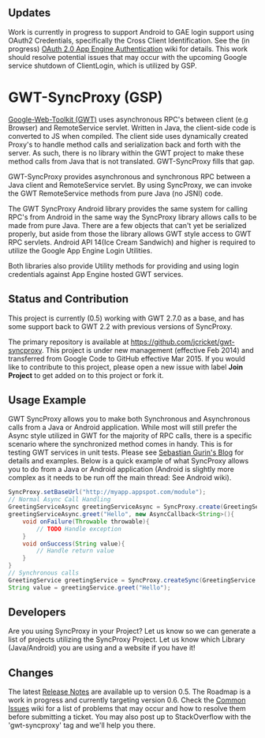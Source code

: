 ## Updates

Work is currently in progress to support Android to GAE login support using OAuth2 Credentials, specifically the Cross Client Identification. See the (in progress) [OAuth 2.0 App Engine Authentication](https://github.com/jcricket/gwt-syncproxy/wiki/OAuth-2.0-App-Engine-Authentication) wiki for details. This work should resolve potential issues that may occur with the upcoming Google service shutdown of ClientLogin, which is utilized by GSP.

# GWT-SyncProxy (GSP)

[Google-Web-Toolkit (GWT)](http://www.gwtproject.org/) uses asynchronous RPC's between client (e.g Browser) and RemoteService servlet. Written in Java, the client-side code is converted to JS when compiled. The client side uses dynamically created Proxy's to handle method calls and serialization back and forth with the server. As such, there is no library within the GWT project to make these method calls from Java that is not translated. GWT-SyncProxy fills that gap.

GWT-SyncProxy provides asynchronous and synchronous RPC between a Java client and RemoteService servlet. By using SyncProxy, we can invoke the GWT RemoteService methods from pure Java (no JSNI) code.

The GWT SyncProxy Android library provides the same system for calling RPC's from Android in the same way the SyncProxy library allows calls to be made from pure Java. There are a few objects that can't yet be serialized properly, but aside from those the library allows GWT style access to GWT RPC servlets. Android API 14(Ice Cream Sandwich) and higher is required to utilize the Google App Engine Login Utilities.

Both libraries also provide Utility methods for providing and using login credentials against App Engine hosted GWT services.

## Status and Contribution

This project is currently (0.5) working with GWT 2.7.0 as a base, and has some support back to GWT 2.2 with previous versions of SyncProxy.

The primary repository is available at https://github.com/jcricket/gwt-syncproxy. This project is under new management (effective Feb 2014) and transferred from Google Code to GitHub effective Mar 2015. If you would like to contribute to this project, please open a new issue with label **Join Project** to get added on to this project or fork it.

## Usage Example

GWT SyncProxy allows you to make both Synchronous and Asynchronous calls from a Java or Android application. While most will still prefer the Async style utilized in GWT for the majority of RPC calls, there is a specific scenario where the synchronized method comes in handy. This is for testing GWT services in unit tests. Please see [Sebastian Gurin's Blog](http://cancerberonia.blogspot.com/2012/10/testing-gwt-service-classes.html) for details and examples. Below is a quick example of what SyncProxy allows you to do from a Java or Android application (Android is slightly more complex as it needs to be run off the main thread: See Android wiki).
```java
SyncProxy.setBaseUrl("http://myapp.appspot.com/module");
// Normal Async Call Handling
GreetingServiceAsync greetingServiceAsync = SyncProxy.create(GreetingService.class);
greetingServiceAsync.greet("Hello", new AsyncCallback<String>(){
    void onFailure(Throwable throwable){
        // TODO Handle exception
    }
    void onSuccess(String value){
        // Handle return value
    } 
}
// Synchronous calls
GreetingService greetingService = SyncProxy.createSync(GreetingService.class);
String value = greetingService.greet("Hello");
```

## Developers

Are you using SyncProxy in your Project? Let us know so we can generate a list of projects utilizing the SyncProxy Project. Let us know which Library (Java/Android) you are using and a website if you have it!

## Changes

The latest [Release Notes](https://github.com/jcricket/gwt-syncproxy/wiki/Release-Notes) are available up to version 0.5. The Roadmap is a work in progress and currently targeting version 0.6. Check the [Common Issues](https://github.com/jcricket/gwt-syncproxy/wiki/Common-Issues) wiki for a list of problems that may occur and how to resolve them before submitting a ticket. You may also post up to StackOverflow with the 'gwt-syncproxy' tag and we'll help you there.
